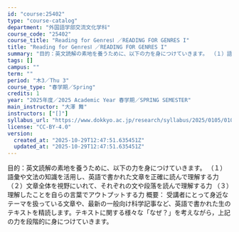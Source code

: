 ```yaml
---
id: "course:25402"
type: "course-catalog"
department: "外国語学部交流文化学科"
course_code: "25402"
course_title: "Reading for GenresⅠ ／READING FOR GENRES I"
title: "Reading for GenresⅠ ／READING FOR GENRES I"
summary: "目的：英文読解の素地を養うために、以下の力を身につけていきます。 （１）語彙や文法の知識を活用し、英語で書かれた文章を正確に読んで理解する力 （２）文章全体を視野にいれて、それぞれの文や段落を読んで理解する力 （３）理解したことを自らの言葉…"
tags: []
campus: ""
term: ""
period: "木3／Thu 3"
course_type: "春学期／Spring"
credits: 1
year: "2025年度／2025 Academic Year 春学期／SPRING SEMESTER"
main_instructor: "大澤 舞"
instructors: ["[]"]
syllabus_url: "https://www.dokkyo.ac.jp/research/syllabus/2025/0105/0105_25402_ja_JP.html"
license: "CC-BY-4.0"
version:
  created_at: "2025-10-29T12:47:51.635451Z"
  updated_at: "2025-10-29T12:47:51.635451Z"
---
```

目的：英文読解の素地を養うために、以下の力を身につけていきます。 （１）語彙や文法の知識を活用し、英語で書かれた文章を正確に読んで理解する力 （２）文章全体を視野にいれて、それぞれの文や段落を読んで理解する力 （３）理解したことを自らの言葉でアウトプットする力 概要： 受講者にとって身近なテーマを扱っている文章や、最新の一般向け科学記事など、英語で書かれた生のテキストを精読します。テキストに関する様々な「なぜ？」を考えながら，上記の力を段階的に身につけていきます。

